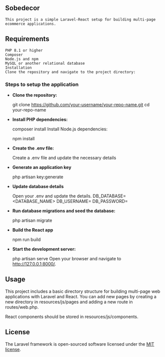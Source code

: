 ## Sobedecor

    This project is a simple Laravel-React setup for building multi-page ecommerce applications.

## Requirements

    PHP 8.1 or higher
    Composer
    Node.js and npm
    MySQL or another relational database
    Installation
    Clone the repository and navigate to the project directory:

### Steps to setup the application
- **Clone the repository:**

    git clone https://github.com/your-username/your-repo-name.git
    cd your-repo-name

- **Install PHP dependencies:**

    composer install
    Install Node.js dependencies:
    
    npm install

- **Create the .env file:**

    Create a .env file and update the necessary details

- **Generate an application key**

    php artisan key:generate

- **Update database details**
    
    Open your .env and update the details.
    DB_DATABASE=<DATABASE_NAME>
    DB_USERNAME=<USERNAME>
    DB_PASSWORD=<PASSWORD>

- **Run database migrations and seed the database:**

    php artisan migrate
    
- **Build the React app**

    npm run build

- **Start the development server:**

    php artisan serve
    Open your browser and navigate to http://127.0.0.1:8000/.

## Usage

This project includes a basic directory structure for building multi-page web applications with Laravel and React. 
You can add new pages by creating a new directory in resources/js/pages and adding a new route in routes/web.php.

React components should be stored in resources/js/components.

## License

The Laravel framework is open-sourced software licensed under the [MIT license](https://opensource.org/licenses/MIT).
